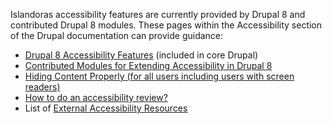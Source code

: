 Islandoras accessibility features are currently provided by Drupal 8 and contributed Drupal 8 modules. These pages within the Accessibility section of the Drupal documentation can provide guidance:

- [Drupal 8 Accessibility Features](https://www.drupal.org/docs/8/accessibility/drupal-8-accessibility-features) (included in core Drupal)
- [Contributed Modules for Extending Accessibility in Drupal 8](https://www.drupal.org/docs/8/accessibility/contributed-modules-for-extending-accessibility-in-drupal-8)
- [Hiding Content Properly (for all users including users with screen readers)](https://www.drupal.org/docs/8/accessibility/hide-content-properly)
- [How to do an accessibility review?](https://www.drupal.org/docs/8/accessibility/how-to-do-an-accessibility-review)
- List of [External Accessibility Resources](https://www.drupal.org/docs/8/accessibility/external-accessibility-resources)
